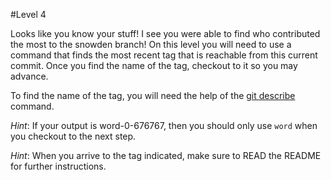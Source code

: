 #Level 4

Looks like you know your stuff! I see you were able to find who contributed the most to the snowden branch!
On this level you will need to use a command that finds the most recent tag that is reachable from this current commit.
Once you find the name of the tag, checkout to it so you may advance.

To find the name of the tag, you will need the help of the [git describe](http://git-scm.com/docs/git-describe) command.

*Hint*: If your output is word-0-676767, then you should only use `word` when you checkout to the next step.

*Hint*: When you arrive to the tag indicated, make sure to READ the README for further instructions.
